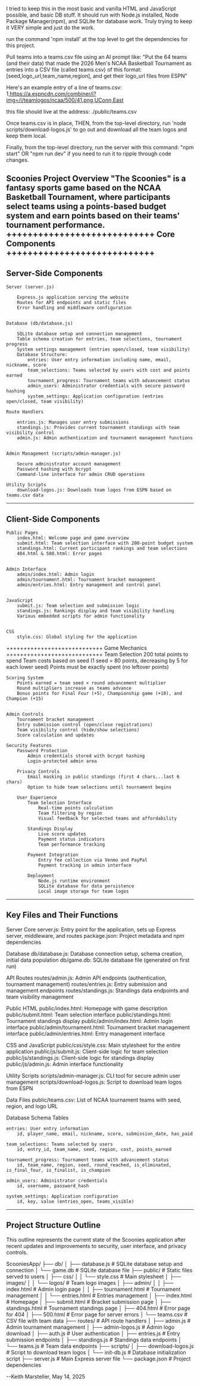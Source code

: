 I tried to keep this in the most basic and vanilla HTML and JavaScript possible, and basic DB stuff.
It should run with Node.js installed, Node Package Manager(npm), and SQLite for database work. Truly trying to keep it VERY simple and just do the work. 

run the command 'npm install' at the top level to get the dependencies for this project.

Pull teams into a teams.csv file using an AI prompt like:
"Put the 64 teams (and their data) that made the 2026 Men's NCAA Basketball Tournament as entries into a CSV file (called teams.csv) of this format: [seed,logo_url,team_name,region], and get their logo_url files from ESPN"

Here's an example entry of a line of teams.csv:
1,https://a.espncdn.com/combiner/i?img=/i/teamlogos/ncaa/500/41.png,UConn,East

this file should live at the address: ./public/teams.csv

Once teams.csv is in place, THEN, from the top-level directory, run 'node scripts/download-logos.js' to go out and download all the team logos and keep them local.

Finally, from the top-level directory, run the server with this command: "npm start" OR "npm run dev" if you need to run it to ripple through code changes.

Scoonies Project Overview
"The Scoonies" is a fantasy sports game based on the NCAA Basketball Tournament, where participants select teams using a points-based budget system and earn points based on their teams' tournament performance.
++++++++++++++++++++++++++++
Core Components
++++++++++++++++++++++++++++
-----------------------------
Server-Side Components
-----------------------------
	Server (server.js)

		Express.js application serving the website
		Routes for API endpoints and static files
		Error handling and middleware configuration


	Database (db/database.js)

		SQLite database setup and connection management
		Table schema creation for entries, team selections, tournament progress
		System settings management (entries open/closed, team visibility)
		Database Structure:
			entries: User entry information including name, email, nickname, score
			team_selections: Teams selected by users with cost and points earned
			tournament_progress: Tournament teams with advancement status
			admin_users: Administrator credentials with secure password hashing
			system_settings: Application configuration (entries open/closed, team visibility)

	Route Handlers

		entries.js: Manages user entry submissions
		standings.js: Provides current tournament standings with team visibility control
		admin.js: Admin authentication and tournament management functions


	Admin Management (scripts/admin-manager.js)

		Secure administrator account management
		Password hashing with bcrypt
		Command-line interface for admin CRUD operations

	Utility Scripts
		download-logos.js: Downloads team logos from ESPN based on teams.csv data

-----------------------------
Client-Side Components
-----------------------------
	Public Pages
		index.html: Welcome page and game overview
		submit.html: Team selection interface with 200-point budget system
		standings.html: Current participant rankings and team selections
		404.html & 500.html: Error pages


	Admin Interface
		admin/index.html: Admin login
		admin/tournament.html: Tournament bracket management
		admin/entries.html: Entry management and control panel


	JavaScript
		submit.js: Team selection and submission logic
		standings.js: Rankings display and team visibility handling
		Various embedded scripts for admin functionality


	CSS
		style.css: Global styling for the application

++++++++++++++++++++++++++++
Game Mechanics
++++++++++++++++++++++++++++
	Team Selection
		200 total points to spend
		Team costs based on seed (1 seed = 80 points, decreasing by 5 for each lower seed)
		Points must be exactly spent (no leftover points)


	Scoring System
		Points earned = team seed × round advancement multiplier
		Round multipliers increase as teams advance
		Bonus points for Final Four (+5), Championship game (+10), and Champion (+15)


	Admin Controls
		Tournament bracket management
		Entry submission control (open/close registrations)
		Team visibility control (hide/show selections)
		Score calculation and updates

	Security Features
		Password Protection
			Admin credentials stored with bcrypt hashing
			Login-protected admin area

		Privacy Controls
			Email masking in public standings (first 4 chars...last 6 chars)
			Option to hide team selections until tournament begins

		User Experience
			Team Selection Interface
				Real-time points calculation
				Team filtering by region
				Visual feedback for selected teams and affordability

			Standings Display
				Live score updates
				Payment status indicators
				Team performance tracking

			Payment Integration
				Entry fee collection via Venmo and PayPal
				Payment tracking in admin interface

			Deployment
				Node.js runtime environment
				SQLite database for data persistence
				Local image storage for team logos

-----------------------------
Key Files and Their Functions
-----------------------------
Server Core
	server.js: Entry point for the application, sets up Express server, middleware, and routes
	package.json: Project metadata and npm dependencies

Database
	db/database.js: Database connection setup, schema creation, initial data population
	db/game.db: SQLite database file (generated on first run)

API Routes
	routes/admin.js: Admin API endpoints (authentication, tournament management)
	routes/entries.js: Entry submission and management endpoints
	routes/standings.js: Standings data endpoints and team visibility management

Public HTML
	public/index.html: Homepage with game description
	public/submit.html: Team selection interface
	public/standings.html: Tournament standings display
	public/admin/index.html: Admin login interface
	public/admin/tournament.html: Tournament bracket management interface
	public/admin/entries.html: Entry management interface

CSS and JavaScript
	public/css/style.css: Main stylesheet for the entire application
	public/js/submit.js: Client-side logic for team selection
	public/js/standings.js: Client-side logic for standings display
	public/js/admin.js: Admin interface functionality

Utility Scripts
	scripts/admin-manager.js: CLI tool for secure admin user management
	scripts/download-logos.js: Script to download team logos from ESPN

Data Files
	public/teams.csv: List of NCAA tournament teams with seed, region, and logo URL

Database Schema
	Tables

	entries: User entry information
		id, player_name, email, nickname, score, submission_date, has_paid

	team_selections: Teams selected by users
		id, entry_id, team_name, seed, region, cost, points_earned

	tournament_progress: Tournament teams with advancement status
		id, team_name, region, seed, round_reached, is_eliminated, is_final_four, is_finalist, is_champion

	admin_users: Administrator credentials
		id, username, password_hash

	system_settings: Application configuration
		id, key, value (entries_open, teams_visible)

-----------------------------
Project Structure Outline
-----------------------------
This outline represents the current state of the Scoonies application after recent updates and improvements to security, user interface, and privacy controls.

ScooniesApp/
├── db/
│   ├── database.js     # SQLite database setup and connection
│   └── game.db         # SQLite database file
├── public/             # Static files served to users
│   ├── css/
│   │   └── style.css   # Main stylesheet
│   ├── images/
│   │   └── logos/      # Team logo images
│   ├── admin/
│   │   ├── index.html  # Admin login page
│   │   ├── tournament.html # Tournament management
│   │   └── entries.html # Entries management
│   ├── index.html      # Homepage
│   ├── submit.html     # Bracket submission page
│   ├── standings.html  # Tournament standings page
│   ├── 404.html        # Error page for 404
│   ├── 500.html        # Error page for server errors
│   └── teams.csv       # CSV file with team data
├── routes/             # API route handlers
│   ├── admin.js        # Admin tournament management
│   ├── admin-logos.js  # Admin logo download
│   ├── auth.js         # User authentication
│   ├── entries.js      # Entry submission endpoints
│   ├── standings.js    # Standings data endpoints
│   └── teams.js        # Team data endpoints
├── scripts/
│   ├── download-logos.js # Script to download team logos
│   └── init-db.js      # Database initialization script
├── server.js           # Main Express server file
└── package.json        # Project dependencies


--Keith Marsteller, May 14, 2025